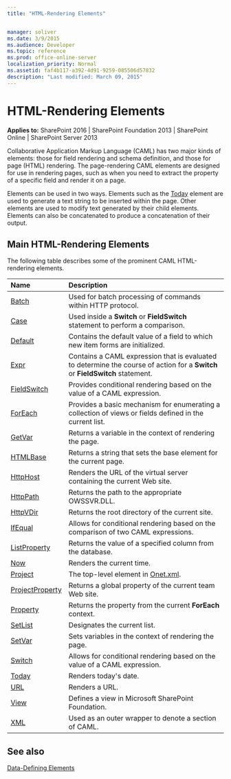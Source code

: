 ```yaml
---
title: "HTML-Rendering Elements"


manager: soliver
ms.date: 3/9/2015
ms.audience: Developer
ms.topic: reference
ms.prod: office-online-server
localization_priority: Normal
ms.assetid: faf4b117-a392-4d91-9259-085506d57832
description: "Last modified: March 09, 2015"
---
```


# HTML-Rendering Elements

 
  
 **Applies to:** SharePoint 2016 | SharePoint Foundation 2013 | SharePoint Online | SharePoint Server 2013
  
Collaborative Application Markup Language (CAML) has two major kinds of elements: those for field rendering and schema definition, and those for page (HTML) rendering. The page-rendering CAML elements are designed for use in rendering pages, such as when you need to extract the property of a specific field and render it on a page.
  
Elements can be used in two ways. Elements such as the [Today](query-schema/today-element-query.md) element are used to generate a text string to be inserted within the page. Other elements are used to modify text generated by their child elements. Elements can also be concatenated to produce a concatenation of their output. 
  
## Main HTML-Rendering Elements

The following table describes some of the prominent CAML HTML-rendering elements.
  
|**Name**|**Description**|
|:-----|:-----|
|[Batch](view-schema/batch-element-view.md) <br/> |Used for batch processing of commands within HTTP protocol.  <br/> |
|[Case](view-schema/case-element-view.md) <br/> |Used inside a **Switch** or **FieldSwitch** statement to perform a comparison.  <br/> |
|[Default](view-schema/default-element-view.md) <br/> |Contains the default value of a field to which new item forms are initialized.  <br/> |
|[Expr](view-schema/expr-element-view.md) <br/> |Contains a CAML expression that is evaluated to determine the course of action for a **Switch** or **FieldSwitch** statement.  <br/> |
|[FieldSwitch](view-schema/fieldswitch-element-view.md) <br/> |Provides conditional rendering based on the value of a CAML expression.  <br/> |
|[ForEach](view-schema/foreach-element-view.md) <br/> |Provides a basic mechanism for enumerating a collection of views or fields defined in the current list.  <br/> |
|[GetVar](view-schema/getvar-element-view.md) <br/> |Returns a variable in the context of rendering the page.  <br/> |
|[HTMLBase](general-schema/htmlbase-element.md) <br/> |Returns a string that sets the base element for the current page.  <br/> |
|[HttpHost](view-schema/httphost-element-view.md) <br/> |Renders the URL of the virtual server containing the current Web site.  <br/> |
|[HttpPath](view-schema/httppath-element-view.md) <br/> |Returns the path to the appropriate OWSSVR.DLL.  <br/> |
|[HttpVDir](view-schema/httpvdir-element-view.md) <br/> |Returns the root directory of the current site.  <br/> |
|[IfEqual](view-schema/ifequal-element-view.md) <br/> |Allows for conditional rendering based on the comparison of two CAML expressions.  <br/> |
|[ListProperty](view-schema/listproperty-element-view.md) <br/> |Returns the value of a specified column from the database.  <br/> |
|[Now](query-schema/now-element-query.md) <br/> |Renders the current time.  <br/> |
|[Project](site-schema/project-element-site.md) <br/> |The top-level element in [Onet.xml](http://msdn.microsoft.com/library/b99d6657-d9ae-4135-a43c-c58cdfcdc6c1%28Office.15%29.aspx).  <br/> |
|[ProjectProperty](view-schema/projectproperty-element-view.md) <br/> |Returns a global property of the current team Web site.  <br/> |
|[Property](view-schema/property-element-view.md) <br/> |Returns the property from the current **ForEach** context.  <br/> |
|[SetList](view-schema/setlist-element-view.md) <br/> |Designates the current list.  <br/> |
|[SetVar](view-schema/setvar-element-view.md) <br/> |Sets variables in the context of rendering the page.  <br/> |
|[Switch](view-schema/switch-element-view.md) <br/> |Allows for conditional rendering based on the value of a CAML expression.  <br/> |
|[Today](query-schema/today-element-query.md) <br/> |Renders today's date.  <br/> |
|[URL](view-schema/url-element-view.md) <br/> |Renders a URL.  <br/> |
|[View](list-schema/view-element-list.md) <br/> |Defines a view in Microsoft SharePoint Foundation.  <br/> |
|[XML](query-schema/xml-element.md) <br/> |Used as an outer wrapper to denote a section of CAML.  <br/> |
   
## See also



[Data-Defining Elements](data-defining-elements.md)

